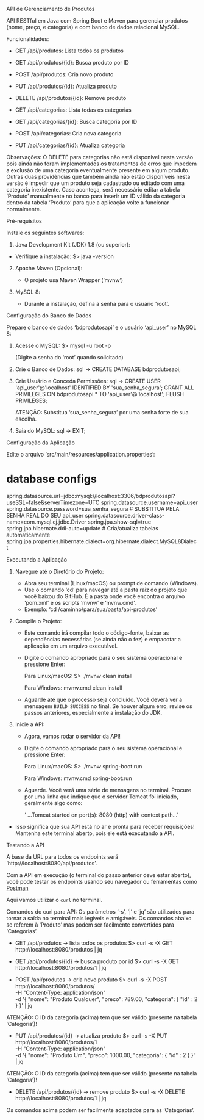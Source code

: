 API de Gerenciamento de Produtos

API RESTful em Java com Spring Boot e Maven para gerenciar produtos (nome, preço, e categoria) e com banco de dados relacional MySQL.

Funcionalidades:

- GET /api/produtos: Lista todos os produtos
- GET /api/produtos/{id}: Busca produto por ID
- POST /api/produtos: Cria novo produto
- PUT /api/produtos/{id}: Atualiza produto
- DELETE /api/produtos/{id}: Remove produto

- GET /api/categorias: Lista todas os categorias
- GET /api/categorias/{id}: Busca categoria por ID
- POST /api/categorias: Cria nova  categoria
- PUT /api/categorias/{id}: Atualiza  categoria

Observações:
O DELETE para categorias não está disponível nesta versão pois ainda não foram implementados os tratamentos de erros que impedem a exclusão de uma categoria eventualmente presente em algum produto. 
Outras duas providências que também ainda não estão disponíveis nesta versão é impedir que um produto seja cadastrado ou editado com uma categoria inexistente. 
Caso aconteça, será necessário editar a tabela ‘Produto’ manualmente no banco para inserir um ID válido da categoria dentro da tabela ‘Produto’ para que a aplicação volte a funcionar normalmente. 

Pré-requisitos

Instale os seguintes softwares:

1.  Java Development Kit (JDK) 1.8 (ou superior):
- Verifique a instalação:
$> java -version

2.  Apache Maven (Opcional):
    -  O projeto usa Maven Wrapper (‘mvnw’)

3.  MySQL 8:
    - Durante a instalação, defina a senha para o usuário ‘root’.

Configuração do Banco de Dados

Prepare o banco de dados ‘bdprodutosapi’ e o usuário ‘api_user’ no MySQL 8:

1.  Acesse o MySQL:
        $> mysql -u root -p
    
    (Digite a senha do ‘root’ quando solicitado)

2.  Crie o Banco de Dados:
    sql → CREATE DATABASE bdprodutosapi;
    
3.  Crie Usuário e Conceda Permissões:
    sql → CREATE USER 'api_user'@'localhost' IDENTIFIED BY 'sua_senha_segura';
    GRANT ALL PRIVILEGES ON bdprodutosapi.* TO 'api_user'@'localhost';
    FLUSH PRIVILEGES;
    
    ATENÇÃO: Substitua ‘sua_senha_segura’ por uma senha forte de sua escolha.

4.  Saia do MySQL:
    sql → EXIT;


Configuração da Aplicação

Edite o arquivo ‘src/main/resources/application.properties’:

# database configs
spring.datasource.url=jdbc:mysql://localhost:3306/bdprodutosapi?useSSL=false&serverTimezone=UTC
spring.datasource.username=api_user
spring.datasource.password=sua_senha_segura # SUBSTITUA PELA SENHA REAL DO SEU api_user
spring.datasource.driver-class-name=com.mysql.cj.jdbc.Driver
spring.jpa.show-sql=true
spring.jpa.hibernate.ddl-auto=update # Cria/atualiza tabelas automaticamente
spring.jpa.properties.hibernate.dialect=org.hibernate.dialect.MySQL8Dialect

Executando a Aplicação

1.  Navegue até o Diretório do Projeto:
    - Abra seu terminal (Linux/macOS) ou prompt de comando (Windows).
    - Use o comando ‘cd’ para navegar até a pasta raiz do projeto que você baixou do GitHub. É a pasta onde você encontra o arquivo ‘pom.xml’ e os scripts ‘mvnw’ e ‘mvnw.cmd’.
     - Exemplo: ‘cd /caminho/para/sua/pasta/api-produtos’

2.  Compile o Projeto:
    - Este comando irá compilar todo o código-fonte, baixar as dependências necessárias (se ainda não o fez) e empacotar a aplicação em um arquivo executável.
    - Digite o comando apropriado para o seu sistema operacional e pressione Enter:
      
        Para Linux/macOS:
        $> ./mvnw clean install

        Para Windows:
        mvnw.cmd clean install
        
    - Aguarde até que o processo seja concluído. Você deverá ver a mensagem `BUILD SUCCESS` no final. Se houver algum erro, revise os passos anteriores, especialmente a instalação do JDK.

3.  Inicie a API:
    - Agora, vamos rodar o servidor da API!
    - Digite o comando apropriado para o seu sistema operacional e pressione Enter:

        Para Linux/macOS:
        $> ./mvnw spring-boot:run

        Para Windows:
        mvnw.cmd spring-boot:run
        
    - Aguarde. Você verá uma série de mensagens no terminal. Procure por uma linha que indique que o servidor Tomcat foi iniciado, geralmente algo como:
        
       ‘ ...Tomcat started on port(s): 8080 (http) with context path...’
        
- Isso significa que sua API está no ar e pronta para receber requisições!
Mantenha este terminal aberto, pois ele está executando a API.

Testando a API

A base da URL para todos os endpoints será ‘http://localhost:8080/api/produtos’.

Com a API em execução (o terminal do passo anterior deve estar aberto), você pode testar os endpoints usando seu navegador ou ferramentas como [Postman](https://www.postman.com/downloads/)

 Aqui vamos utilizar o `curl` no terminal.

Comandos do curl para API: 
Os parâmetros ‘-s’, ‘|’ e ‘jq’  são utilizados para tornar a saída no terminal mais legíveis e amigáveis.
Os comandos abaixo se referem à ‘Produto’ mas podem ser facilmente convertidos para ‘Categorias’.

- GET /api/produtos → lista todos os produtos
$> curl -s -X GET http://localhost:8080/produtos | jq

- GET /api/produtos/{id} → busca produto por id
$> curl -s -X GET http://localhost:8080/produtos/1 | jq

- POST /api/produtos → cria novo produto
$> curl -s -X POST http://localhost:8080/produtos/ \
     -H "Content-Type: application/json" \
     -d '{
           "nome": "Produto Qualquer",
           "preco": 789.00,
           "categoria": { 
           		"id" : 2
           }
         }' | jq

ATENÇÃO: O ID da categoria (acima) tem que ser válido (presente na tabela ‘Categoria’)!

- PUT /api/produtos/{id} → atualiza produto
$> curl -s -X PUT http://localhost:8080/produtos/1 \
     -H "Content-Type: application/json" \
     -d '{
           "nome": "Produto Um",
           "preco": 1000.00,
           "categoria": { 
           		"id" : 2
           }
         }' | jq

ATENÇÃO: O ID da categoria (acima) tem que ser válido (presente na tabela ‘Categoria’)!

- DELETE /api/produtos/{id} → remove produto
$> curl -s -X DELETE http://localhost:8080/produtos/1 | jq

Os comandos acima podem ser facilmente adaptados para as ‘Categorias’.
